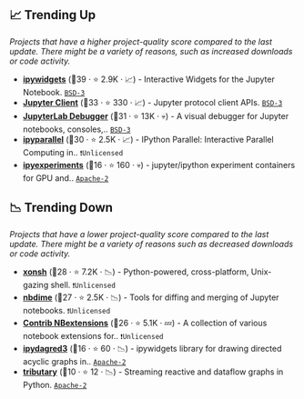 ## 📈 Trending Up

_Projects that have a higher project-quality score compared to the last update. There might be a variety of reasons, such as increased downloads or code activity._

- <b><a href="https://github.com/jupyter-widgets/ipywidgets">ipywidgets</a></b> (🥇39 ·  ⭐ 2.9K · 📈) - Interactive Widgets for the Jupyter Notebook. <code><a href="http://bit.ly/3aKzpTv">BSD-3</a></code>
- <b><a href="https://github.com/jupyter/jupyter_client">Jupyter Client</a></b> (🥇33 ·  ⭐ 330 · 📈) - Jupyter protocol client APIs. <code><a href="http://bit.ly/3aKzpTv">BSD-3</a></code>
- <b><a href="https://github.com/jupyterlab/debugger">JupyterLab Debugger</a></b> (🥇31 ·  ⭐ 13K · 💀) - A visual debugger for Jupyter notebooks, consoles,.. <code><a href="http://bit.ly/3aKzpTv">BSD-3</a></code>
- <b><a href="https://github.com/ipython/ipyparallel">ipyparallel</a></b> (🥈30 ·  ⭐ 2.5K · 📈) - IPython Parallel: Interactive Parallel Computing in.. <code>❗Unlicensed</code>
- <b><a href="https://github.com/stas00/ipyexperiments">ipyexperiments</a></b> (🥉16 ·  ⭐ 160 · 💀) - jupyter/ipython experiment containers for GPU and.. <code><a href="http://bit.ly/3nYMfla">Apache-2</a></code>

## 📉 Trending Down

_Projects that have a lower project-quality score compared to the last update. There might be a variety of reasons such as decreased downloads or code activity._

- <b><a href="https://github.com/xonsh/xonsh">xonsh</a></b> (🥇28 ·  ⭐ 7.2K · 📉) - Python-powered, cross-platform, Unix-gazing shell. <code>❗Unlicensed</code>
- <b><a href="https://github.com/jupyter/nbdime">nbdime</a></b> (🥈27 ·  ⭐ 2.5K · 📉) - Tools for diffing and merging of Jupyter notebooks. <code>❗Unlicensed</code>
- <b><a href="https://github.com/ipython-contrib/jupyter_contrib_nbextensions">Contrib NBextensions</a></b> (🥇26 ·  ⭐ 5.1K · 💤) - A collection of various notebook extensions for.. <code>❗Unlicensed</code>
- <b><a href="https://github.com/timkpaine/ipydagred3">ipydagred3</a></b> (🥉16 ·  ⭐ 60 · 📉) - ipywidgets library for drawing directed acyclic graphs in.. <code><a href="http://bit.ly/3nYMfla">Apache-2</a></code>
- <b><a href="https://github.com/timkpaine/tributary">tributary</a></b> (🥉10 ·  ⭐ 12 · 📉) - Streaming reactive and dataflow graphs in Python. <code><a href="http://bit.ly/3nYMfla">Apache-2</a></code>

